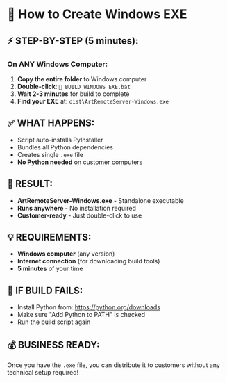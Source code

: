 # 🚀 How to Create Windows EXE

## ⚡ STEP-BY-STEP (5 minutes):

### **On ANY Windows Computer:**

1. **Copy the entire folder** to Windows computer
2. **Double-click**: `🚀 BUILD WINDOWS EXE.bat`
3. **Wait 2-3 minutes** for build to complete
4. **Find your EXE** at: `dist\ArtRemoteServer-Windows.exe`

## ✅ WHAT HAPPENS:
- Script auto-installs PyInstaller
- Bundles all Python dependencies 
- Creates single `.exe` file
- **No Python needed** on customer computers

## 🎯 RESULT:
- **ArtRemoteServer-Windows.exe** - Standalone executable
- **Runs anywhere** - No installation required
- **Customer-ready** - Just double-click to use

## 💡 REQUIREMENTS:
- **Windows computer** (any version)
- **Internet connection** (for downloading build tools)
- **5 minutes** of your time

## 🔧 IF BUILD FAILS:
- Install Python from: https://python.org/downloads
- Make sure "Add Python to PATH" is checked
- Run the build script again

## 💰 BUSINESS READY:
Once you have the `.exe` file, you can distribute it to customers without any technical setup required!
